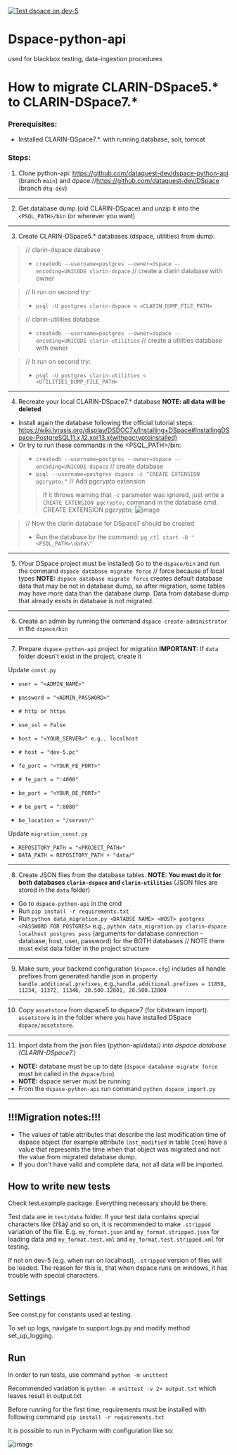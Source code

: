 [![Test dspace on dev-5](https://github.com/dataquest-dev/dspace-blackbox-testing/actions/workflows/test.yml/badge.svg)](https://github.com/dataquest-dev/dspace-blackbox-testing/actions/workflows/test.yml)

# Dspace-python-api
used for blackbox testing, data-ingestion procedures

# How to migrate CLARIN-DSpace5.* to CLARIN-DSpace7.*
### Prerequisites:
- Installed CLARIN-DSpace7.*. with running database, solr, tomcat

### Steps:
1. Clone python-api: https://github.com/dataquest-dev/dspace-python-api (branch `main`) and dpace://https://github.com/dataquest-dev/DSpace (branch `dtq-dev`)

***
2. Get database dump (old CLARIN-DSpace) and unzip it into the `<PSQL_PATH>/bin` (or wherever you want)

***
3. Create CLARIN-DSpace5.* databases (dspace, utilities) from dump.
> // clarin-dspace database
> - `createdb --username=postgres --owner=dspace --encoding=UNICODE clarin-dspace` // create a clarin database with owner

> // It run on second try:
> - `psql -U postgres clarin-dspace < <CLARIN_DUMP_FILE_PATH>`

> // clarin-utilities database
> - `createdb --username=postgres --owner=dspace --encoding=UNICODE clarin-utilities` // create a utilities database with owner

> // It run on second try:
> - `psql -U postgres clarin-utilities < <UTILITIES_DUMP_FILE_PATH>`

***
4. Recreate your local CLARIN-DSpace7.* database **NOTE: all data will be deleted**
- Install again the database following the official tutorial steps: https://wiki.lyrasis.org/display/DSDOC7x/Installing+DSpace#InstallingDSpace-PostgreSQL11.x,12.xor13.x(withpgcryptoinstalled)
- Or try to run these commands in the <PSQL_PATH>/bin:
> - `createdb --username=postgres --owner=dspace --encoding=UNICODE dspace` // create database
> - `psql --username=postgres dspace -c "CREATE EXTENSION pgcrypto;"` // Add pgcrypto extension
> > If it throws warning that `-c` parameter was ignored, just write a `CREATE EXTENSION pgcrypto;` command in the database cmd.
> > CREATE EXTENSION pgcrypto;
![image](https://user-images.githubusercontent.com/90026355/228528044-f6ad178c-f525-4b15-b6cc-03d8d94c8ccc.png)
 

> // Now the clarin database for DSpace7 should be created
> - Run the database by the command: `pg_ctl start -D "<PSQL_PATH>\data\"`

***
5. (Your DSpace project must be installed) Go to the `dspace/bin` and run the command `dspace database migrate force` // force because of local types
**NOTE:** `dspace database migrate force` creates default database data that may be not in database dump, so after migration, some tables may have more data than the database dump. Data from database dump that already exists in database is not migrated.

***
6. Create an admin by running the command `dspace create-administrator` in the `dspace/bin`

***
7. Prepare `dspace-python-api` project for migration
**IMPORTANT:** If `data` folder doesn't exist in the project, create it

Update `const.py`
- `user = "<ADMIN_NAME>"`
- `password = "<ADMIN_PASSWORD>"`

- `# http or https`
- `use_ssl = False`
- `host = "<YOUR_SERVER>" e.g., localhost`
- `# host = "dev-5.pc"`
- `fe_port = "<YOUR_FE_PORT>"`
- `# fe_port = ":4000"`
- `be_port = "<YOUR_BE_PORT>"`
- `# be_port = ":8080"`
- `be_location = "/server/"`

Update `migration_const.py`
- `REPOSITORY_PATH = "<PROJECT_PATH>"`
- `DATA_PATH = REPOSITORY_PATH + "data/"`

***
8. Create JSON files from the database tables. **NOTE: You must do it for both databases `clarin-dspace` and `clarin-utilities`** (JSON files are stored in the `data` folder)
- Go to `dspace-python-api` in the cmd
- Run `pip install -r requirements.txt`
- Run `python data_migration.py <DATABSE NAME> <HOST> postgres <PASSWORD FOR POSTGRES>` e.g., `python data_migration.py clarin-dspace localhost postgres pass` (arguments for database connection - database, host, user, password) for the BOTH databases // NOTE there must exist data folder in the project structure

***
9. Make sure, your backend configuration (`dspace.cfg`) includes all handle prefixes from generated handle json in property `handle.additional.prefixes`, 
e.g.,`handle.additional.prefixes = 11858, 11234, 11372, 11346, 20.500.12801, 20.500.12800`

***
10. Copy `assetstore` from dspace5 to dspace7 (for bitstream import). `assetstore` is in the folder where you have installed DSpace `dspace/assetstore`.

***
11. Import data from the json files (python-api/data/*) into dspace database (CLARIN-DSpace7.*)
- **NOTE:** database must be up to date (`dspace database migrate force` must be called in the `dspace/bin`)
- **NOTE:** dspace server must be running
- From the `dspace-python-api` run command `python dspace_import.py`

***
## !!!Migration notes:!!!
- The values of table attributes that describe the last modification time of dspace object (for example attribute `last_modified` in table `Item`) have a value that represents the time when that object was migrated and not the value from migrated database dump.
- If you don't have valid and complete data, not all data will be imported.
    
## How to write new tests
Check test.example package. Everything necessary should be there.

Test data are in `test/data` folder.
If your test data contains special characters like čřšáý and so on, it is recommended
to make `.stripped` variation of the file. 
E.g. `my_format.json` and `my_format.stripped.json` for loading data
and `my_format.test.xml` and `my_format.test.stripped.xml` for testing.

If not on dev-5 (e.g. when run on localhost), `.stripped` version of files will be loaded.
The reason for this is, that when dspace runs on windows, it has trouble with special characters.


## Settings
See const.py for constants used at testing.

To set up logs, navigate to support.logs.py and modify method set_up_logging.

## Run

In order to run tests, use command
`python -m unittest`

Recommended variation is
`python -m unittest -v 2> output.txt`
which leaves result in output.txt

Before running for the first time, requirements must be installed with following command
`pip install -r requirements.txt`

It is possible to run in Pycharm with configuration like so:

![image](https://user-images.githubusercontent.com/88670521/186934112-d0f828fd-a809-4ed8-bbfd-4457b734d8fd.png)
